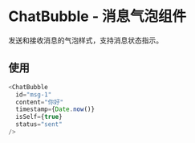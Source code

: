 # ChatBubble - 消息气泡组件

发送和接收消息的气泡样式，支持消息状态指示。

## 使用

```typescript
<ChatBubble
  id="msg-1"
  content="你好"
  timestamp={Date.now()}
  isSelf={true}
  status="sent"
/>
```
